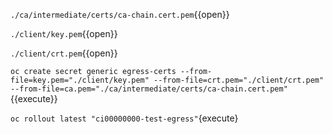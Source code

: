 `./ca/intermediate/certs/ca-chain.cert.pem`{{open}}

`./client/key.pem`{{open}}

`./client/crt.pem`{{open}}

`oc create secret generic egress-certs --from-file=key.pem="./client/key.pem" --from-file=crt.pem="./client/crt.pem" --from-file=ca.pem="./ca/intermediate/certs/ca-chain.cert.pem"`{{execute}}

`oc rollout latest "ci00000000-test-egress"`{execute}